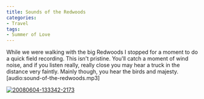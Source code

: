 ```yaml
---
title: Sounds of the Redwoods
categories:
- Travel
tags:
- Summer of Love
---
```


While we were walking with the big Redwoods I stopped for a moment to do a quick field recording. This isn't pristine. You'll catch a moment of wind noise, and if you listen really, really close you may hear a truck in the distance very faintly. Mainly though, you hear the birds and majesty.
[audio:sound-of-the-redwoods.mp3]

[![20080604-133342-2173](http://farm4.static.flickr.com/3124/2553274736_ec1d19785d.jpg)](http://www.flickr.com/photos/jthingelstad/2553274736/)



